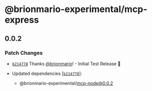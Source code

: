 # @brionmario-experimental/mcp-express

## 0.0.2

### Patch Changes

- [`b214778`](https://github.com/brionmario/mcp-node/commit/b214778637b99242e6269f0c53ef1a9760030971) Thanks
  [@brionmario](https://github.com/brionmario)! - Initial Test Release 🎉

- Updated dependencies
  [[`b214778`](https://github.com/brionmario/mcp-node/commit/b214778637b99242e6269f0c53ef1a9760030971)]:
  - @brionmario-experimental/mcp-node@0.0.2
